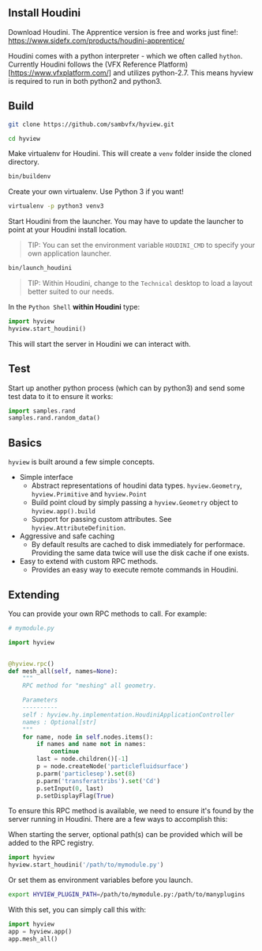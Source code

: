 ## Install Houdini
Download Houdini. The Apprentice version is free and works just fine!:
https://www.sidefx.com/products/houdini-apprentice/

Houdini comes with a python interpreter - which we often called `hython`. Currently Houdini follows the (VFX Reference Platform)[https://www.vfxplatform.com/] and utilizes python-2.7. This means hyview is required to run in both python2 and python3. 


## Build
```bash
git clone https://github.com/sambvfx/hyview.git
```

```bash
cd hyview
```

Make virtualenv for Houdini. This will create a `venv` folder inside the cloned directory.
```bash
bin/buildenv
```

Create your own virtualenv. Use Python 3 if you want!

```bash
virtualenv -p python3 venv3
```

Start Houdini from the launcher. You may have to update the launcher to point at your Houdini install location.

> TIP: You can set the environment variable `HOUDINI_CMD` to specify your own 
application launcher.

```bash
bin/launch_houdini
```

> TIP: Within Houdini, change to the `Technical` desktop to load a layout better suited to our needs.

In the `Python Shell` **within Houdini** type:

```python
import hyview
hyview.start_houdini()
```

This will start the server in Houdini we can interact with.

## Test

Start up another python process (which can by python3) and send some test data to it to ensure it works:
```python
import samples.rand
samples.rand.random_data()
```

## Basics

`hyview` is built around a few simple concepts.

- Simple interface
  - Abstract representations of houdini data types. `hyview.Geometry`, `hyview.Primitive` and `hyview.Point`
  - Build point cloud by simply passing a `hyview.Geometry` object to `hyview.app().build`
  - Support for passing custom attributes. See `hyview.AttributeDefinition`.
- Aggressive and safe caching
  - By default results are cached to disk immediately for performace. Providing the same data twice will use the disk cache if one exists.
- Easy to extend with custom RPC methods.
  - Provides an easy way to execute remote commands in Houdini.

## Extending

You can provide your own RPC methods to call. For example:

```python
# mymodule.py

import hyview


@hyview.rpc()
def mesh_all(self, names=None):
    """
    RPC method for "meshing" all geometry.

    Parameters
    ----------
    self : hyview.hy.implementation.HoudiniApplicationController
    names : Optional[str]
    """
    for name, node in self.nodes.items():
        if names and name not in names:
            continue
        last = node.children()[-1]
        p = node.createNode('particlefluidsurface')
        p.parm('particlesep').set(8)
        p.parm('transferattribs').set('Cd')
        p.setInput(0, last)
        p.setDisplayFlag(True)
```

To ensure this RPC method is available, we need to ensure it's found by the server running in Houdini. There are a few ways to accomplish this:

When starting the server, optional path(s) can be provided which will be added to the RPC registry.

```python
import hyview
hyview.start_houdini('/path/to/mymodule.py')
```

Or set them as environment variables before you launch.
 
```bash
export HYVIEW_PLUGIN_PATH=/path/to/mymodule.py:/path/to/manyplugins
```

With this set, you can simply call this with:

```python
import hyview
app = hyview.app()
app.mesh_all()
```